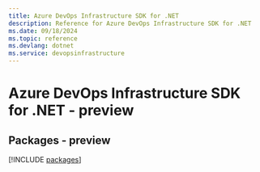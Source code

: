 ```yaml
---
title: Azure DevOps Infrastructure SDK for .NET
description: Reference for Azure DevOps Infrastructure SDK for .NET
ms.date: 09/18/2024
ms.topic: reference
ms.devlang: dotnet
ms.service: devopsinfrastructure
---
```

# Azure DevOps Infrastructure SDK for .NET - preview
## Packages - preview
[!INCLUDE [packages](devops-infrastructure-index.md)]